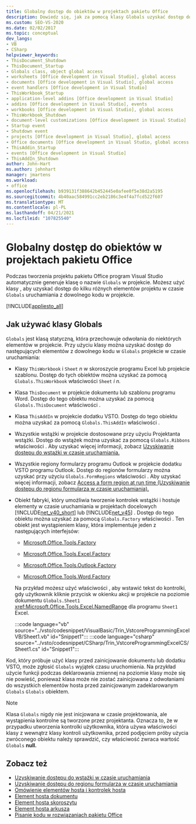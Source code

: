 ```yaml
---
title: Globalny dostęp do obiektów w projektach pakietu Office
description: Dowiedz się, jak za pomocą klasy Globals uzyskać dostęp do kilku różnych elementów projektu w czasie uruchamiania z dowolnego kodu w projekcie.
ms.custom: SEO-VS-2020
ms.date: 02/02/2017
ms.topic: conceptual
dev_langs:
- VB
- CSharp
helpviewer_keywords:
- ThisDocument_Shutdown
- ThisDocument_Startup
- Globals class, object global access
- worksheets [Office development in Visual Studio], global access
- documents [Office development in Visual Studio], global access
- event handlers [Office development in Visual Studio]
- ThisWorkbook_Startup
- application-level addins [Office development in Visual Studio]
- addins [Office development in Visual Studio], events
- workbooks [Office development in Visual Studio], global access
- ThisWorkbook_Shutdown
- document-level customizations [Office development in Visual Studio]
- Startup event
- Shutdown event
- projects [Office development in Visual Studio], global access
- Office documents [Office development in Visual Studio, global access
- ThisAddin_Startup
- events [Office development in Visual Studio]
- ThisAddIn_Shutdown
author: John-Hart
ms.author: johnhart
manager: jmartens
ms.workload:
- office
ms.openlocfilehash: b939131f388642b452445e0afee0f5e38d2a5195
ms.sourcegitcommit: 4b40aac584991cc2eb2186c3e4f4a7fcd522f607
ms.translationtype: MT
ms.contentlocale: pl-PL
ms.lasthandoff: 04/21/2021
ms.locfileid: "107825540"
---
```

# <a name="global-access-to-objects-in-office-projects"></a>Globalny dostęp do obiektów w projektach pakietu Office
  Podczas tworzenia projektu pakietu Office program Visual Studio automatycznie generuje klasę o nazwie `Globals` w projekcie. Możesz użyć klasy , aby uzyskać dostęp do kilku różnych elementów projektu w czasie `Globals` uruchamiania z dowolnego kodu w projekcie.

 [!INCLUDE[appliesto_all](../vsto/includes/appliesto-all-md.md)]

## <a name="how-to-use-the-globals-class"></a>Jak używać klasy Globals
 `Globals` jest klasą statyczną, która przechowuje odwołania do niektórych elementów w projekcie. Przy użyciu klasy można uzyskać dostęp do następujących elementów z dowolnego kodu w `Globals` projekcie w czasie uruchamiania:

- Klasy `ThisWorkbook` i `Sheet` *n* w skoroszycie programu Excel lub projekcie szablonu. Dostęp do tych obiektów można uzyskać za pomocą `Globals.ThisWorkbook` właściwości `Sheet` *i n.*

- Klasa `ThisDocument` w projekcie dokumentu lub szablonu programu Word. Dostęp do tego obiektu można uzyskać za pomocą `Globals.ThisDocument` właściwości .

- Klasa `ThisAddIn` w projekcie dodatku VSTO. Dostęp do tego obiektu można uzyskać za pomocą `Globals.ThisAddIn` właściwości .

- Wszystkie wstążki w projekcie dostosowane przy użyciu Projektanta wstążki. Dostęp do wstążek można uzyskać za pomocą `Globals.Ribbons` właściwości . Aby uzyskać więcej informacji, zobacz [Uzyskiwanie dostępu do wstążki w czasie uruchamiania.](../vsto/accessing-the-ribbon-at-run-time.md)

- Wszystkie regiony formularzy programu Outlook w projekcie dodatku VSTO programu Outlook. Dostęp do regionów formularzy można uzyskać przy użyciu `Globals.FormRegions` właściwości . Aby uzyskać więcej informacji, zobacz [Access a form region at run time (Uzyskiwanie dostępu do regionu formularza w czasie uruchamiania).](../vsto/accessing-a-form-region-at-run-time.md)

- Obiekt fabryki, który umożliwia tworzenie kontrolek wstążki i hostuje elementy w czasie uruchamiania w projektach docelowych [!INCLUDE[net_v40_short](../sharepoint/includes/net-v40-short-md.md)] lub [!INCLUDE[net_v45](../vsto/includes/net-v45-md.md)] . Dostęp do tego obiektu można uzyskać za pomocą `Globals.Factory` właściwości . Ten obiekt jest wystąpieniem klasy, która implementuje jeden z następujących interfejsów:

  - [Microsoft.Office.Tools.Factory](xref:Microsoft.Office.Tools.Factory)

  - [Microsoft.Office.Tools.Excel.Factory](xref:Microsoft.Office.Tools.Excel.Factory)

  - [Microsoft.Office.Tools.Outlook.Factory](xref:Microsoft.Office.Tools.Outlook.Factory)

  - [Microsoft.Office.Tools.Word.Factory](xref:Microsoft.Office.Tools.Word.Factory)

  Na przykład możesz użyć właściwości , aby wstawić tekst do kontrolki, gdy użytkownik kliknie przycisk w okienku akcji w projekcie na poziomie dokumentu `Globals.Sheet1` <xref:Microsoft.Office.Tools.Excel.NamedRange> dla programu `Sheet1` Excel.

  :::code language="vb" source="../vsto/codesnippet/VisualBasic/Trin_VstcoreProgrammingExcelVB/Sheet1.vb" id="Snippet1":::
  :::code language="csharp" source="../vsto/codesnippet/CSharp/Trin_VstcoreProgrammingExcelCS/Sheet1.cs" id="Snippet1":::

 Kod, który próbuje użyć klasy przed zainicjowanie dokumentu lub dodatku VSTO, może zgłosić `Globals` wyjątek czasu uruchomienia. Na przykład użycie funkcji podczas deklarowania zmiennej na poziomie klasy może się nie powieść, ponieważ klasa może nie zostać zainicjowana z odwołaniami do wszystkich elementów hosta przed zainicjowanym zadeklarowanym `Globals` `Globals` obiektem.

> [!NOTE]
> Klasa `Globals` nigdy nie jest inicjowana w czasie projektowania, ale wystąpienia kontrolne są tworzone przez projektanta. Oznacza to, że w przypadku utworzenia kontrolki użytkownika, która używa właściwości klasy z wewnątrz klasy kontroli użytkownika, przed podjęciem próby użycia zwróconego obiektu należy sprawdzić, czy właściwość zwraca wartość `Globals` **null.**

## <a name="see-also"></a>Zobacz też
- [Uzyskiwanie dostępu do wstążki w czasie uruchamiania](../vsto/accessing-the-ribbon-at-run-time.md)
- [Uzyskiwanie dostępu do regionu formularza w czasie uruchamiania](../vsto/accessing-a-form-region-at-run-time.md)
- [Omówienie elementów hosta i kontrolek hosta](../vsto/host-items-and-host-controls-overview.md)
- [Element hosta dokumentu](../vsto/document-host-item.md)
- [Element hosta skoroszytu](../vsto/workbook-host-item.md)
- [Element hosta arkusza](../vsto/worksheet-host-item.md)
- [Pisanie kodu w rozwiązaniach pakietu Office](../vsto/writing-code-in-office-solutions.md)
